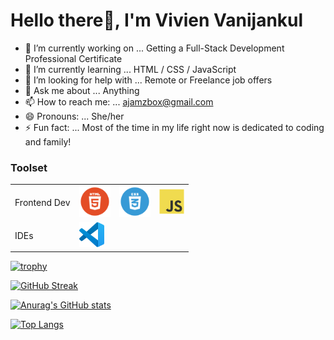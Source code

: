 # Hello there👋, I'm Vivien Vanijankul  

- 🔭 I’m currently working on ... Getting a Full-Stack Development Professional Certificate
- 🌱 I’m currently learning ... HTML / CSS / JavaScript
- 🤔 I’m looking for help with ... Remote or Freelance job offers
- 💬 Ask me about ... Anything
- 📫 How to reach me: ... ajamzbox@gmail.com
- 😄 Pronouns: ... She/her
- ⚡ Fun fact: ... Most of the time in my life right now is dedicated to coding and family!

### Toolset

<table>
  <tr>
        <td>Frontend Dev</td>
        <td>
          <a href=""><img src="https://github.com/ajamzbox001/ajamzbox001/blob/0306b8676fd41f369252255f848856e9062cf73b/logo-2582748_1280.png" width="50" height="50"/></a>
        </td>
        <td>
          <a href=""><img src="https://github.com/ajamzbox001/ajamzbox001/blob/1d8f9b72eb5c7eacd5b4a6b89f538befbdb68060/logo-2582747_1280.png" width="50" height="50"/></a>
        </td>
        <td>
            <a href=""><img src="https://github.com/devicons/devicon/blob/v2.13.0/icons/javascript/javascript-original.svg" width="40" height="40"/></a>
        </td>
  </tr>
  <tr>
        <td>IDEs</td>
        <td>
            <a href=""><img src="https://github.com/devicons/devicon/blob/v2.13.0/icons/vscode/vscode-original.svg" width="40" height="40"/></a>
        </td>
  </tr>
</table>


[![trophy](https://github-profile-trophy.vercel.app/?username=ajamzbox001&theme=dracula&no-frame=true)](https://github.com/ajamzbox001/github-profile-trophy)

[![GitHub Streak](https://streak-stats.demolab.com?user=ajamzbox001&theme=dracula&hide_border=true&border_radius=10)](https://git.io/streak-stats)

[![Anurag's GitHub stats](https://github-readme-stats.vercel.app/api?username=ajamzbox001&show_icons=true&theme=dracula)](https://github.com/ajamzbox-001/github-readme-stats)

[![Top Langs](https://github-readme-stats.vercel.app/api/top-langs/?username=ajamzbox001&layout=compact&theme=dracula)](https://github.com/ajamzbox001/github-readme-stats)

